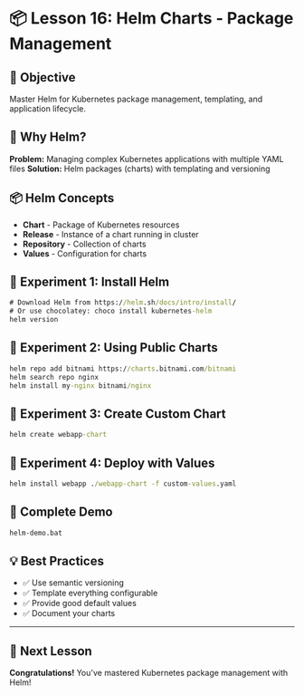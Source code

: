 # 📦 Lesson 16: Helm Charts - Package Management

## 🎯 Objective
Master Helm for Kubernetes package management, templating, and application lifecycle.

## 🤔 Why Helm?

**Problem:** Managing complex Kubernetes applications with multiple YAML files
**Solution:** Helm packages (charts) with templating and versioning

## 📦 Helm Concepts

- **Chart** - Package of Kubernetes resources
- **Release** - Instance of a chart running in cluster
- **Repository** - Collection of charts
- **Values** - Configuration for charts

## 🧪 Experiment 1: Install Helm

```cmd
# Download Helm from https://helm.sh/docs/intro/install/
# Or use chocolatey: choco install kubernetes-helm
helm version
```

## 🧪 Experiment 2: Using Public Charts

```cmd
helm repo add bitnami https://charts.bitnami.com/bitnami
helm search repo nginx
helm install my-nginx bitnami/nginx
```

## 🧪 Experiment 3: Create Custom Chart

```cmd
helm create webapp-chart
```

## 🧪 Experiment 4: Deploy with Values

```cmd
helm install webapp ./webapp-chart -f custom-values.yaml
```

## 🚀 Complete Demo

```cmd
helm-demo.bat
```

## 💡 Best Practices

- ✅ Use semantic versioning
- ✅ Template everything configurable
- ✅ Provide good default values
- ✅ Document your charts

---

## 🎯 Next Lesson

**Congratulations!** You've mastered Kubernetes package management with Helm!
